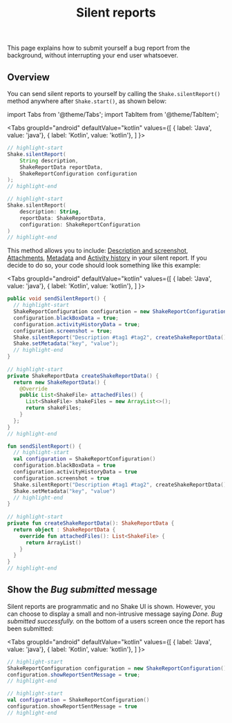 ﻿---
id: silent-reports
title: Silent reports
---
This page explains how to submit yourself a bug report from the background, without interrupting your end user whatsoever.

## Overview
You can send silent reports to yourself by calling the `Shake.silentReport()` method anywhere after `Shake.start()`, as shown below:

import Tabs from '@theme/Tabs';
import TabItem from '@theme/TabItem';

<Tabs
  groupId="android"
  defaultValue="kotlin"
  values={[
    { label: 'Java', value: 'java'},
    { label: 'Kotlin', value: 'kotlin'},
  ]
}>

<TabItem value="java">

```java title="App.java"
// highlight-start
Shake.silentReport(
    String description,
    ShakeReportData reportData,
    ShakeReportConfiguration configuration
);
// highlight-end
```

</TabItem>

<TabItem value="kotlin">

```kotlin title="App.kt"
// highlight-start
Shake.silentReport(
    description: String,
    reportData: ShakeReportData,
    configuration: ShakeReportConfiguration
)
// highlight-end
```

</TabItem>
</Tabs>

This method allows you to include: [Description and screenshot](android/screenshot.md), [Attachments](android/attachments.md), [Metadata](android/metadata.md) and [Activity history](android/activity.md) in your silent report.
If you decide to do so, your code should look something like this example:

<Tabs
  groupId="android"
  defaultValue="kotlin"
  values={[
    { label: 'Java', value: 'java'},
    { label: 'Kotlin', value: 'kotlin'},
  ]
}>

<TabItem value="java">

```java title="App.java"
public void sendSilentReport() {
  // highlight-start
  ShakeReportConfiguration configuration = new ShakeReportConfiguration();
  configuration.blackBoxData = true;
  configuration.activityHistoryData = true;
  configuration.screenshot = true;
  Shake.silentReport("Description #tag1 #tag2", createShakeReportData(), configuration);
  Shake.setMetadata("key", "value");
  // highlight-end
}
        
// highlight-start
private ShakeReportData createShakeReportData() {
  return new ShakeReportData() {
    @Override
    public List<ShakeFile> attachedFiles() {
      List<ShakeFile> shakeFiles = new ArrayList<>();
      return shakeFiles;
    }
  };
}
// highlight-end
```

</TabItem>

<TabItem value="kotlin">

```kotlin title="App.kt"
fun sendSilentReport() {
  // highlight-start
  val configuration = ShakeReportConfiguration()
  configuration.blackBoxData = true
  configuration.activityHistoryData = true
  configuration.screenshot = true
  Shake.silentReport("Description #tag1 #tag2", createShakeReportData(), configuration)
  Shake.setMetadata("key", "value")
  // highlight-end
}
        
// highlight-start
private fun createShakeReportData(): ShakeReportData {
  return object : ShakeReportData {
    override fun attachedFiles(): List<ShakeFile> {
      return ArrayList()
    }
  }
}
// highlight-end
```

</TabItem>
</Tabs>

## Show the *Bug submitted* message
Silent reports are programmatic and no Shake UI is shown.
However, you can choose to display a small and non-intrusive message saying
*Done. Bug submitted successfully.* on the bottom of a users screen once the report has been submitted:

<Tabs
  groupId="android"
  defaultValue="kotlin"
  values={[
    { label: 'Java', value: 'java'},
    { label: 'Kotlin', value: 'kotlin'},
  ]
}>

<TabItem value="java">

```java title="App.java"
// highlight-start
ShakeReportConfiguration configuration = new ShakeReportConfiguration();
configuration.showReportSentMessage = true;
// highlight-end
```

</TabItem>

<TabItem value="kotlin">

```kotlin title="App.kt"
// highlight-start
val configuration = ShakeReportConfiguration()
configuration.showReportSentMessage = true
// highlight-end
```

</TabItem>
</Tabs>
